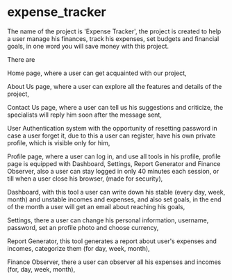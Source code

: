 # expense_tracker

The name of the project is 'Expense Tracker', the project is created to help a user manage his finances, track his expenses, set budgets and financial goals, in one word you will save money with this project.

There are 

Home page, where a user can get acquainted with our project,

About Us page, where a user can explore all the features and details of the project,

Contact Us page, where a user can tell us his suggestions and criticize, the specialists will reply him soon after the message sent,

User Authentication system with the opportunity of resetting password in case a user forget it, due to this a user can register, have his own private profile, which is visible only for him,

Profile page, where a user can log in, and use all tools in his profile, profile page is equipped with Dashboard, Settings, Report Generator and Finance Observer, also a user can stay logged in only 40 minutes each session, or till when a user close his browser, (made for security),

Dashboard, with this tool a user can write down his stable (every day, week, month) and unstable incomes and expenses, and also set goals, in the end of the month a user will get an email about reaching his goals,

Settings, there a user can change his personal information, username, password, set an profile photo and choose currency,

Report Generator, this tool generates a report about user's expenses and incomes, categorize them (for day, week, month),

Finance Observer, there a user can observer all his expenses and incomes (for, day, week, month),






